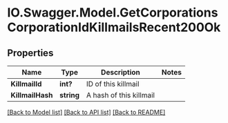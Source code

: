 # IO.Swagger.Model.GetCorporationsCorporationIdKillmailsRecent200Ok
## Properties

Name | Type | Description | Notes
------------ | ------------- | ------------- | -------------
**KillmailId** | **int?** | ID of this killmail | 
**KillmailHash** | **string** | A hash of this killmail | 

[[Back to Model list]](../README.md#documentation-for-models) [[Back to API list]](../README.md#documentation-for-api-endpoints) [[Back to README]](../README.md)

